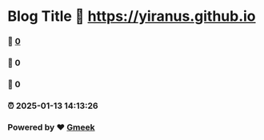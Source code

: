 # Blog Title :link: https://yiranus.github.io 
### :page_facing_up: [0](https://yiranus.github.io/tag.html) 
### :speech_balloon: 0 
### :hibiscus: 0 
### :alarm_clock: 2025-01-13 14:13:26 
### Powered by :heart: [Gmeek](https://github.com/Meekdai/Gmeek)
